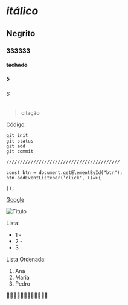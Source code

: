 # *itálico* 
## **Negrito** 
### 333333 
#### ~~tachado~~
##### 5
###### 6

>citação

Código:
```
git init
git status
git add
git commit

//////////////////////////////////////////

const btn = document.getElementById("btn");
btn.addEventListener('click', ()=>{
  
});

```
[Google](https://www.google.com.br/)

![Titulo](https://blog.biofaces.com/wp-content/uploads/2022/05/229814182_1225405074538853_4101242928843365294_n.jpg)

Lista:

* 1 - 
* 2 -
* 3 -

Lista Ordenada:
1. Ana 
2. Maria 
3. Pedro

🤯🤯🤯🤯🤯🤯🤯🤯🤯🤯🤯🤯





